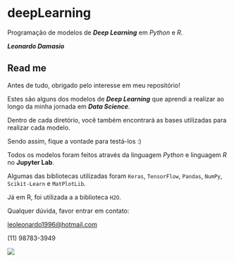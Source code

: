 # deepLearning
Programação de modelos de **_Deep Learning_** em *Python* e *R*.

**_Leonardo Damasio_**

## Read me

Antes de tudo, obrigado pelo interesse em meu repositório!

Estes são alguns dos modelos de **_Deep Learning_** que aprendi a realizar ao longo da minha jornada em **_Data Science_**. 

Dentro de cada diretório, você também encontrará as bases utilizadas para realizar cada modelo. 

Sendo assim, fique a vontade para testá-los :)

Todos os modelos foram feitos através da linguagem *Python* e linguagem *R* no **Jupyter Lab**.

Algumas das bibliotecas utilizadas foram `Keras`, `TensorFlow`, `Pandas`, `NumPy`, `Scikit-Learn` e `MatPlotLib`.

Já em R, foi utilizada a a biblioteca `H2O`.

Qualquer dúvida, favor entrar em contato:

leoleonardo1996@hotmail.com

(11) 98783-3949

![](https://thumbor.forbes.com/thumbor/960x0/https%3A%2F%2Fblogs-images.forbes.com%2Fkevinmurnane%2Ffiles%2F2016%2F03%2Fgoogle-deepmind-artificial-intelligence-2-970x0-970x646.jpg)
